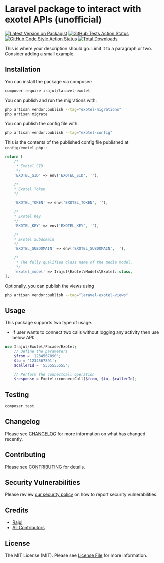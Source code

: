 # Laravel package to interact with exotel APIs (unofficial)

[![Latest Version on Packagist](https://img.shields.io/packagist/v/irajul/laravel-exotel.svg?style=flat-square)](https://packagist.org/packages/irajul/laravel-exotel)
[![GitHub Tests Action Status](https://img.shields.io/github/actions/workflow/status/irajul/laravel-exotel/run-tests.yml?branch=main&label=tests&style=flat-square)](https://github.com/irajul/laravel-exotel/actions?query=workflow%3Arun-tests+branch%3Amain)
[![GitHub Code Style Action Status](https://img.shields.io/github/actions/workflow/status/irajul/laravel-exotel/fix-php-code-style-issues.yml?branch=main&label=code%20style&style=flat-square)](https://github.com/irajul/laravel-exotel/actions?query=workflow%3A"Fix+PHP+code+style+issues"+branch%3Amain)
[![Total Downloads](https://img.shields.io/packagist/dt/irajul/laravel-exotel.svg?style=flat-square)](https://packagist.org/packages/irajul/laravel-exotel)

This is where your description should go. Limit it to a paragraph or two. Consider adding a small example.

## Installation

You can install the package via composer:

```bash
composer require irajul/laravel-exotel
```

You can publish and run the migrations with:

```bash
php artisan vendor:publish --tag="exotel-migrations"
php artisan migrate
```

You can publish the config file with:

```bash
php artisan vendor:publish --tag="exotel-config"
```

This is the contents of the published config file published at `config/exotel.php` ::

```php
return [
    /*
     * Exotel SID
     */
    'EXOTEL_SID' => env('EXOTEL_SID', ''),

    /*
    * Exotel Token
    */

    'EXOTEL_TOKEN' => env('EXOTEL_TOKEN', ''),

    /*
    * Exotel Key
    */
    'EXOTEL_KEY' => env('EXOTEL_KEY', ''),

    /*
    * Exotel Subdomain
    */
    'EXOTEL_SUBDOMAIN' => env('EXOTEL_SUBDOMAIN', ''),

    /*
     * The fully qualified class name of the media model.
     */
    'exotel_model' => Irajul\Exotel\Models\Exotel::class,
];
```

Optionally, you can publish the views using

```bash
php artisan vendor:publish --tag="laravel-exotel-views"
```

## Usage
This package supports two type of usage. 
- If user wants to connect two calls without logging any activity then use below API:
```php
use Irajul/Exotel/Facade/Exotel;
    // Define the parameters
    $from = '1234567890';
    $to = '1234567891';
    $callerId = '5555555555';

    // Perform the connectCall operation
    $response = Exotel::connectCall($from, $to, $callerId);
```

## Testing

```bash
composer test
```

## Changelog

Please see [CHANGELOG](CHANGELOG.md) for more information on what has changed recently.

## Contributing

Please see [CONTRIBUTING](CONTRIBUTING.md) for details.

## Security Vulnerabilities

Please review [our security policy](../../security/policy) on how to report security vulnerabilities.

## Credits

- [Rajul](https://github.com/irajul)
- [All Contributors](../../contributors)

## License

The MIT License (MIT). Please see [License File](LICENSE.md) for more information.
